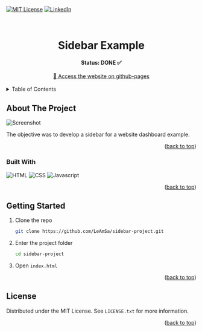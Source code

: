 
<a name="readme-top"></a>

[![MIT License][license-shield]][license-url] [![LinkedIn][linkedin-shield]][linkedin-url]

<!-- PROJECT LOGO -->
<br />
<div align="center">

  <h1 align="center">Sidebar Example</h1>
  <h4 align="center">Status: DONE ✅ </h4>
  <div align="center">
  <a href="https://leamsa.github.io/sidebar-project/" target="_blank">
	   🚀 Access the website on github-pages
  </a>
  </div>
</div>

<br>

<!-- TABLE OF CONTENTS -->
<details>
  <summary>Table of Contents</summary>
  <ol>
    <li>
      <a href="#about-the-project">About The Project</a>
      <ul>
        <li><a href="#built-with">Built With</a></li>
      </ul>
    </li>
    <li>
      <a href="#getting-started">Getting Started</a>
    </li>
    <li><a href="#license">License</a></li>
  </ol>
</details>

<!-- ABOUT THE PROJECT -->

## About The Project

<a name="about-the-project"></a>

![Screenshot][screenshot]

The objective was to develop a sidebar for a website dashboard example.

<p align="right">(<a href="#readme-top">back to top</a>)</p>

### Built With

<a name="built-with"></a>

![HTML][html-badge] ![CSS][css-badge] ![Javascript][javascript-badge]

<p align="right">(<a href="#readme-top">back to top</a>)</p>

<!-- GETTING STARTED -->

## Getting Started

<a name="getting-started"></a>

1. Clone the repo
   ```sh
   git clone https://github.com/LeAmSa/sidebar-project.git
   ```
2. Enter the project folder
   ```sh
   cd sidebar-project
   ```
3. Open `index.html`


<p align="right">(<a href="#readme-top">back to top</a>)</p>

<!-- LICENSE -->

## License

<a name="license"></a>

Distributed under the MIT License. See `LICENSE.txt` for more information.

<p align="right">(<a href="#readme-top">back to top</a>)</p>



<!-- MARKDOWN LINKS & IMAGES -->
<!-- https://www.markdownguide.org/basic-syntax/#reference-style-links -->

[screenshot]: https://drive.google.com/uc?id=1HHKYUN2r8vUAmswkMY3-6OpXs5RqTgle
[license-shield]: https://img.shields.io/github/license/LeAmSa/nlw-esports-web?style=for-the-badge
[license-url]: https://github.com/LeAmSa/sidebar-project/blob/main/LICENSE
[linkedin-shield]: https://img.shields.io/badge/-LinkedIn-black.svg?style=for-the-badge&logo=linkedin&colorB=555
[linkedin-url]: https://www.linkedin.com/in/leandroamorimsalles1994
[html-badge]: https://img.shields.io/badge/html5-E34F26?style=for-the-badge&logo=html5&logoColor=white
[javascript-badge]: https://img.shields.io/badge/Javascript-F7DF1E?style=for-the-badge&logo=javascript&logoColor=white
[css-badge]: https://img.shields.io/badge/Css3-1572B6?style=for-the-badge&logo=Css3&logoColor=white

